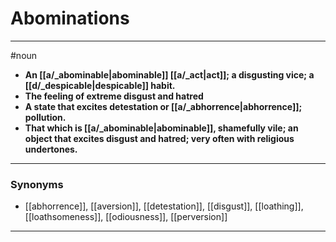 # Abominations
---
#noun
- **An [[a/_abominable|abominable]] [[a/_act|act]]; a disgusting vice; a [[d/_despicable|despicable]] habit.**
- **The feeling of extreme disgust and hatred**
- **A state that excites detestation or [[a/_abhorrence|abhorrence]]; pollution.**
- **That which is [[a/_abominable|abominable]], shamefully vile; an object that excites disgust and hatred; very often with religious undertones.**
---
### Synonyms
- [[abhorrence]], [[aversion]], [[detestation]], [[disgust]], [[loathing]], [[loathsomeness]], [[odiousness]], [[perversion]]
---
